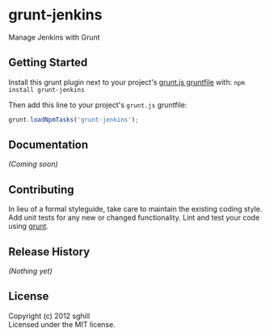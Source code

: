 # grunt-jenkins

Manage Jenkins with Grunt

## Getting Started
Install this grunt plugin next to your project's [grunt.js gruntfile][getting_started] with: `npm install grunt-jenkins`

Then add this line to your project's `grunt.js` gruntfile:

```javascript
grunt.loadNpmTasks('grunt-jenkins');
```

[grunt]: http://gruntjs.com/
[getting_started]: https://github.com/gruntjs/grunt/blob/master/docs/getting_started.md

## Documentation
_(Coming soon)_

## Contributing
In lieu of a formal styleguide, take care to maintain the existing coding style. Add unit tests for any new or changed functionality. Lint and test your code using [grunt][grunt].

## Release History
_(Nothing yet)_

## License
Copyright (c) 2012 sghill  
Licensed under the MIT license.
